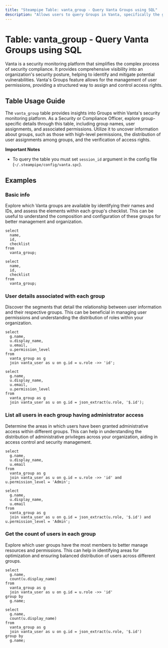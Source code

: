```yaml
---
title: "Steampipe Table: vanta_group - Query Vanta Groups using SQL"
description: "Allows users to query Groups in Vanta, specifically the group details and associated users, providing insights into group management and user assignments."
---
```


# Table: vanta_group - Query Vanta Groups using SQL

Vanta is a security monitoring platform that simplifies the complex process of security compliance. It provides comprehensive visibility into an organization's security posture, helping to identify and mitigate potential vulnerabilities. Vanta's Groups feature allows for the management of user permissions, providing a structured way to assign and control access rights.

## Table Usage Guide

The `vanta_group` table provides insights into Groups within Vanta's security monitoring platform. As a Security or Compliance Officer, explore group-specific details through this table, including group names, user assignments, and associated permissions. Utilize it to uncover information about groups, such as those with high-level permissions, the distribution of user assignments among groups, and the verification of access rights.

**Important Notes**
- To query the table you must set `session_id` argument in the config file (`~/.steampipe/config/vanta.spc`).

## Examples

### Basic info
Explore which Vanta groups are available by identifying their names and IDs, and assess the elements within each group's checklist. This can be useful to understand the composition and configuration of these groups for better management and organization.

```sql+postgres
select
  name,
  id,
  checklist
from
  vanta_group;
```

```sql+sqlite
select
  name,
  id,
  checklist
from
  vanta_group;
```

### User details associated with each group
Discover the segments that detail the relationship between user information and their respective groups. This can be beneficial in managing user permissions and understanding the distribution of roles within your organization.

```sql+postgres
select
  g.name,
  u.display_name,
  u.email,
  u.permission_level
from
  vanta_group as g
  join vanta_user as u on g.id = u.role ->> 'id';
```

```sql+sqlite
select
  g.name,
  u.display_name,
  u.email,
  u.permission_level
from
  vanta_group as g
  join vanta_user as u on g.id = json_extract(u.role, '$.id');
```

### List all users in each group having administrator access
Determine the areas in which users have been granted administrative access within different groups. This can help in understanding the distribution of administrative privileges across your organization, aiding in access control and security management.

```sql+postgres
select
  g.name,
  u.display_name,
  u.email
from
  vanta_group as g
  join vanta_user as u on g.id = u.role ->> 'id' and u.permission_level = 'Admin';
```

```sql+sqlite
select
  g.name,
  u.display_name,
  u.email
from
  vanta_group as g
  join vanta_user as u on g.id = json_extract(u.role, '$.id') and u.permission_level = 'Admin';
```

### Get the count of users in each group
Explore which user groups have the most members to better manage resources and permissions. This can help in identifying areas for optimization and ensuring balanced distribution of users across different groups.

```sql+postgres
select
  g.name,
  count(u.display_name)
from
  vanta_group as g
  join vanta_user as u on g.id = u.role ->> 'id'
group by
  g.name;
```

```sql+sqlite
select
  g.name,
  count(u.display_name)
from
  vanta_group as g
  join vanta_user as u on g.id = json_extract(u.role, '$.id')
group by
  g.name;
```